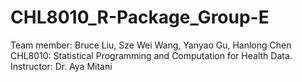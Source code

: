 # CHL8010_R-Package_Group-E
Team member: Bruce Liu, Sze Wei Wang, Yanyao Gu, Hanlong Chen 
CHL8010: Statistical Programming and Computation for Health Data. 
Instructor: Dr. Aya Mitani
